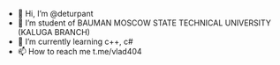 - 👋 Hi, I’m @deturpant
- 👀 I’m student of BAUMAN MOSCOW STATE TECHNICAL UNIVERSITY (KALUGA BRANCH)
- 🌱 I’m currently learning c++, c#
- 📫 How to reach me t.me/vlad404

